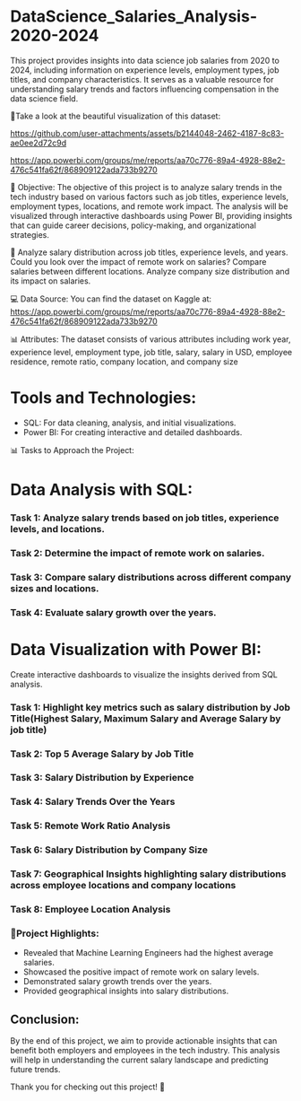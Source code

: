 # DataScience_Salaries_Analysis-2020-2024

This project provides insights into data science job salaries from 2020 to 2024, including information on experience levels, employment types, job titles, and company characteristics. It serves as a valuable resource for understanding salary trends and factors influencing compensation in the data science field.

🔎Take a look at the beautiful visualization of this dataset:



https://github.com/user-attachments/assets/b2144048-2462-4187-8c83-ae0ee2d72c9d




https://app.powerbi.com/groups/me/reports/aa70c776-89a4-4928-88e2-476c541fa62f/868909122ada733b9270

🎯 Objective: The objective of this project is to analyze salary trends in the tech industry based on various factors such as job titles, experience levels, employment types, locations, and remote work impact. The analysis will be visualized through interactive dashboards using Power BI, providing insights that can guide career decisions, policy-making, and organizational strategies.

🤔 Analyze salary distribution across job titles, experience levels, and years.
Could you look over the impact of remote work on salaries?
Compare salaries between different locations.
Analyze company size distribution and its impact on salaries.

💻 Data Source: You can find the dataset on Kaggle at: https://app.powerbi.com/groups/me/reports/aa70c776-89a4-4928-88e2-476c541fa62f/868909122ada733b9270

📊 Attributes:
The dataset consists of various attributes including work year, experience level, employment type, job title, salary, salary in USD, employee residence, remote ratio, company location, and company size

# Tools and Technologies:

- SQL: For data cleaning, analysis, and initial visualizations.
- Power BI: For creating interactive and detailed dashboards.

📊 Tasks to Approach the Project:

# Data Analysis with SQL:

### Task 1: Analyze salary trends based on job titles, experience levels, and locations.

### Task 2: Determine the impact of remote work on salaries.

### Task 3: Compare salary distributions across different company sizes and locations.

### Task 4: Evaluate salary growth over the years.



# Data Visualization with Power BI:

Create interactive dashboards to visualize the insights derived from SQL analysis.

### Task 1: Highlight key metrics such as salary distribution by Job Title(Highest Salary, Maximum Salary and Average Salary by job title)

### Task 2: Top 5 Average Salary by Job Title

### Task 3: Salary Distribution by Experience 

### Task 4: Salary Trends Over the Years

### Task 5: Remote Work Ratio Analysis

### Task 6: Salary Distribution by Company Size

### Task 7: Geographical Insights highlighting salary distributions across employee locations and company locations

### Task 8: Employee Location Analysis


### 🎯Project Highlights:

- Revealed that Machine Learning Engineers had the highest average salaries.
- Showcased the positive impact of remote work on salary levels.
- Demonstrated salary growth trends over the years.
- Provided geographical insights into salary distributions.

## Conclusion:

By the end of this project, we aim to provide actionable insights that can benefit both employers and employees in the tech industry.
This analysis will help in understanding the current salary landscape and predicting future trends.

Thank you for checking out this project! 🙏

 



                     










